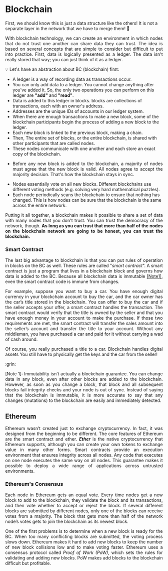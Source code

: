 # Blockchain

First, we should know this is just a data structure like the others! It is not a separate layer in the network that we have to merge them! :pinched_fingers: <br>
<p align="justify">
With blockchain technology, we can create an environment in which nodes that do not trust one another can share data they can trust. The idea is based on several concepts that are simple to consider but difficult to put into practice. First, data is logically presented as a ledger. The data isn't really stored that way; you can just think of it as a ledger.
</p>

:bulb: Let's have an abstraction about BC (blockchain) first:
* A ledger is a way of recording data as transactions occur.
* You can only add data to a ledger. You cannot change anything after you've added it. So, the only two operations you can perform on this ledger are <b>"add"</b> and <b>"read"</b>.
* Data is added to this ledger in blocks. blocks are collections of transactions, each with an owner's address.
* Addresses are the unique IDs of accounts in our ledger system.
* When there are enough transactions to make a new block, some of the blockchain participants begin the process of adding a new block to the ledger.
* Each new block is linked to the previous block, making a chain.
* Then, The entire set of blocks, or the entire blockchain, is shared with other participants that are called nodes.
* These nodes communicate with one another and each store an exact copy of the blockchain.
* <p align="justify">Before any new block is added to the blockchain, a majority of nodes must agree that the new block is valid. All nodes agree to accept the majority decision. That's how the blockchain stays in sync.</p>
* Nodes essentially vote on all new blocks. Different blockchains use different voting methods (e.g. solving very hard mathematical puzzles).
* Each node periodically scans the blockchain to ensure that nothing has changed. This is how nodes can be sure that the blockchain is the same across the entire network.

<p align="justify">
Putting it all together, a blockchain makes it possible to share a set of data with many nodes that you don't trust. You can trust the democracy of the network, though. <b>As long as you can trust that more than half of the nodes on the blockchain network are going to be honest, you can trust the blockchain.</b>
</p>

### Smart Contract
<p align="justify">
The last big advantage to blockchain is that you can put rules of operation in blocks on the BC as well. These rules are called "<em>smart contract</em>". A smart contract is just a program that lives in a blockchain block and governs how data is added to the BC. Because all blockchain data is immutable <a href="#footnote-1">[Note1]</a>, even the smart contract code is immune from changes.
</p>

<p align="justify">
  For example, suppose you want to buy a car. You have enough digital currency in your blockchain account to buy the car, and the car owner has the car’s title stored in the blockchain. You can offer to buy the car and if the seller accepts your offer, a smart contract handles the transaction.
The smart contract would verify that the title is owned by the seller and that you have enough money in your account to 
make the purchase. If those two requirements are met, the smart contract will
transfer the sales amount into the seller’s account and transfer the title to your
account. Without any middleman, you have purchased a car and paid for it without
carrying a wad of cash around.
</p>

<p align="justify">
Of course, you really purchased a title to a car. Blockchain handles digital assets You still have to physically get the keys and the car from the seller!
</p> :grin:

<p id="footnote-1" align="justify">[Note 1]: Immutability  isn’t  actually  a  blockchain  guarantee.  You  can  change
data in any block,  even after other blocks are added to the blockchain.
However, as soon as you change a block, that block and all subsequent blocks fail integrity checks  and  your  node  is  out  of  sync. 
 Instead  of  saying  that  the  blockchain  is 
immutable, it is more accurate to say that any changes (mutations) to the blockchain
are easily and immediately detected. </p>

## Ethereum
<p align="justify">
Ethereum wasn’t created just to exchange cryptocurrency. In fact, it was designed
from  the  beginning  to  be  different.  The  core  features  of  Ethereum  are  the 
smart  contract  and  ether. 
<b><em>Ether</em></b>  is  the  native  cryptocurrency  that  Ethereum
supports,  although  you  can  create  your  own  tokens  to  exchange  value  in  many 
other  forms. Smart  contracts  provide  an  execution  environment  that  ensures 
integrity across all nodes. Any code that executes on one node executes the same 
way  on  all  nodes.  This  guarantee  makes  it  possible  to  deploy  a  wide  range  of applications across untrusted environments.
</p>

### Ethereum's Consensus
<p align="justify">
 Each node in Ethereum gets an equal vote. Every time nodes get a new block to add to the blockchain, they validate the block and its
 transactions, and then vote whether to accept or reject the block. If several different
blocks are submitted by different nodes, only one of the blocks can receive votes 
from a majority. The block that gets more than half of the network node’s votes 
gets to join the blockchain as its newest block.
</p>

<p align="justify">
One of the first problems is to determine when a new block is ready for the
BC. When too many conflicting blocks are submitted, the voting process slows 
down. Ethereum makes it hard to add new blocks to keep the number of new block 
collisions  low  and  to  make  voting  faster. 
Ethereum  uses  a  consensus  protocol called 
<em>Proof of Work  (PoW)</em>, which  sets  the  rules  for  validating  and  adding  new 
blocks. PoW makes add blocks to the blockchain difficult but profitable.
</p>

<p align="justify">

</p>
